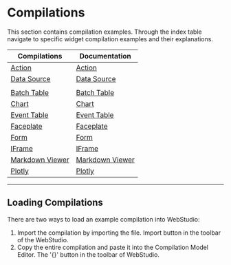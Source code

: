 # Compilations

This section contains compilation examples. Through the index table navigate to specific widget compilation examples and their explanations.

| Compilations | Documentation |
| --- | --- |
| [Action](./actions/README.md) | [Action](../actions/README.md#Action)
| [Data Source](./datasource/README.md) | [Data Source](../widgets/README.md#DataSource)
| |
| [Batch Table](./batchtable/README.md) | [Batch Table](../widgets/batchtable/README.md)
| [Chart](./chart/README.md) | [Chart](../widgets/chart/README.md)
| [Event Table](./eventtable/README.md) | [Event Table](../widgets/eventtable/README.md)
| [Faceplate](./faceplate/README.md) | [Faceplate](../widgets/faceplate/README.md)
| [Form](./form/README.md) | [Form](../widgets/form/README.md)
| [IFrame](./iframe/README.md) | [IFrame](../widgets/iframe/README.md)
| [Markdown Viewer](./markdownviewer/README.md) | [Markdown Viewer](../widgets/markdownviewer/README.md)
| [Plotly](./plotly/README.md) | [Plotly](../widgets/plotly/README.md)
---

## Loading Compilations

There are two ways to load an example compilation into WebStudio:

1. Import the compilation by importing the file. Import button in the toolbar of the WebStudio.
2. Copy the entire compilation and paste it into the Compilation Model Editor. The '{}' button in the toolbar of WebStudio.

